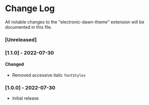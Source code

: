 # Change Log
All notable changes to the "electronic-dawn-theme" extension will be documented in this file.

### [Unreleased]

### [1.1.0] - 2022-07-30
#### Changed
- Removed accessive italic `fontStyles`

### [1.0.0] - 2022-07-30
- Initial release
